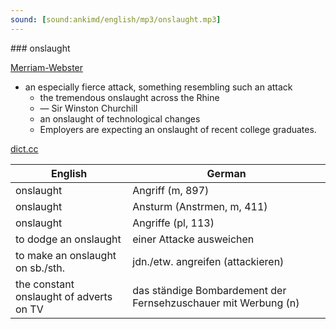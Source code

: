 ```yaml
---
sound: [sound:ankimd/english/mp3/onslaught.mp3]
---
```


\### onslaught

[Merriam-Webster](https://www.merriam-webster.com/dictionary/onslaught)

- an especially fierce attack, something resembling such an attack
    - the tremendous onslaught across the Rhine
    - — Sir Winston Churchill
    - an onslaught of technological changes
    - Employers are expecting an onslaught of recent college graduates.

[dict.cc](https://www.dict.cc/onslaught)

| English        | German       |
| -------------- | ------------ |
| onslaught | Angriff (m, 897) |
| onslaught | Ansturm (Anstrmen, m, 411) |
| onslaught | Angriffe (pl, 113) |
| to dodge an onslaught | einer Attacke ausweichen |
| to make an onslaught on sb./sth. | jdn./etw. angreifen (attackieren) |
| the constant onslaught of adverts on TV | das ständige Bombardement der Fernsehzuschauer mit Werbung (n) |
